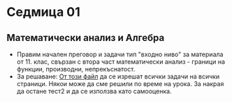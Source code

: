 # Седмица 01
## Математически анализ и Алгебра
- Правим начален преговор и задачи тип "входно ниво" за материала от 11. клас, свързан с втора част математически анализ - граници на функции, производни, непрекъснатост.
- За решаване: [От този файл](https://github.com/nikevelik/math-xii-adv/blob/main/sprint01/week01/Vedi12kl-6-10.pdf) да се изрешат всички задачи на всички страници. Някои може да сме решили по време на урока. За накрая да остане тест2 и да се използва като самооценка.
